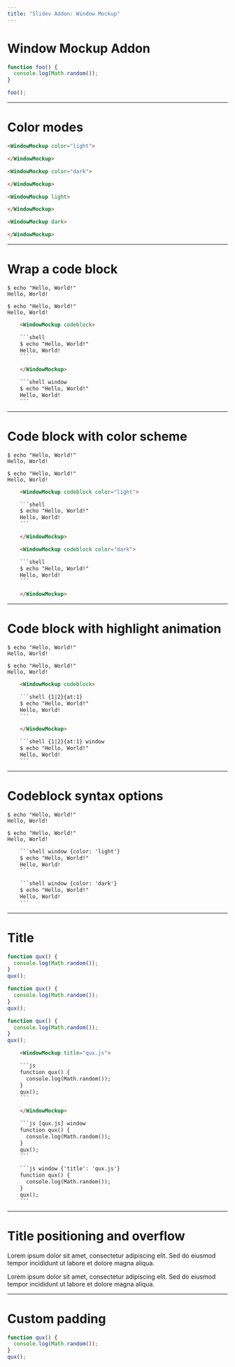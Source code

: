 ```yaml
---
title: "Slidev Addon: Window Mockup"
---
```


# Window Mockup Addon

<WindowMockup>

```js
function foo() {
  console.log(Math.random());
}

foo();
```

</WindowMockup>

---

# Color modes

<div grid="~ cols-2" gap-4>

<WindowMockup color="light">

</WindowMockup>

<WindowMockup color="dark">

</WindowMockup>

```html
<WindowMockup color="light">

</WindowMockup>
```

```html
<WindowMockup color="dark">

</WindowMockup>
```

<WindowMockup light>

</WindowMockup>

<WindowMockup dark>

</WindowMockup>

```html
<WindowMockup light>

</WindowMockup>
```

```html
<WindowMockup dark>

</WindowMockup>
```

</div>

---

# Wrap a code block

<div grid="~ cols-2" gap-4>

<WindowMockup codeblock>

```shell
$ echo "Hello, World!"
Hello, World!
```

</WindowMockup>

```shell window
$ echo "Hello, World!"
Hello, World!
```

```html
    <WindowMockup codeblock>

    ```shell
    $ echo "Hello, World!"
    Hello, World!
    ```

    </WindowMockup>
```

```html
    ```shell window
    $ echo "Hello, World!"
    Hello, World!
    ```
```

</div>

---

# Code block with color scheme

<div grid="~ cols-2" gap-4>

<WindowMockup codeblock color="light">

```shell
$ echo "Hello, World!"
Hello, World!
```

</WindowMockup>

<WindowMockup codeblock color="dark">

```shell
$ echo "Hello, World!"
Hello, World!
```

</WindowMockup>

```html
    <WindowMockup codeblock color="light">

    ```shell
    $ echo "Hello, World!"
    Hello, World!
    ```

    </WindowMockup>
```

```html
    <WindowMockup codeblock color="dark">

    ```shell
    $ echo "Hello, World!"
    Hello, World!
    ```

    </WindowMockup>
```


</div>

---

# Code block with highlight animation

<div grid="~ cols-2" gap-4>

<WindowMockup codeblock>

```shell {1|2}{at:1}
$ echo "Hello, World!"
Hello, World!
```

</WindowMockup>

```shell {1|2}{at:1} window
$ echo "Hello, World!"
Hello, World!
```

```html
    <WindowMockup codeblock>

    ```shell {1|2}{at:1}
    $ echo "Hello, World!"
    Hello, World!
    ```

    </WindowMockup>
```

```html
    ```shell {1|2}{at:1} window
    $ echo "Hello, World!"
    Hello, World!
    ```
```

</div>

---

# Codeblock syntax options

<div grid="~ cols-2" gap-4>

```shell window {color: 'light'}
$ echo "Hello, World!"
Hello, World!
```

```shell window {color: 'dark'}
$ echo "Hello, World!"
Hello, World!
```

```html
    ```shell window {color: 'light'}
    $ echo "Hello, World!"
    Hello, World!
    ```
```

```html
    ```shell window {color: 'dark'}
    $ echo "Hello, World!"
    Hello, World!
    ```
```

</div>

---

# Title

<div grid="~ cols-3" gap-4>

<WindowMockup title="qux.js">

```js
function qux() {
  console.log(Math.random());
}
qux();
```

</WindowMockup>

```js [qux.js] window
function qux() {
  console.log(Math.random());
}
qux();
```

```js window {'title': 'qux.js'}
function qux() {
  console.log(Math.random());
}
qux();
```

```html
    <WindowMockup title="qux.js">

    ```js
    function qux() {
      console.log(Math.random());
    }
    qux();
    ```

    </WindowMockup>
```

```html
    ```js [qux.js] window
    function qux() {
      console.log(Math.random());
    }
    qux();
    ```
```

```html
    ```js window {'title': 'qux.js'}
    function qux() {
      console.log(Math.random());
    }
    qux();
    ```
```

</div>

---

# Title positioning and overflow

<div grid="~ cols-2" gap-4>

<WindowMockup title="Centered">

Lorem ipsum dolor sit amet, consectetur adipiscing elit. Sed do eiusmod tempor incididunt ut labore et dolore magna aliqua.

</WindowMockup>

<WindowMockup title="Looooooooooooooooooooooooooooooooooooooooooooooooooooooooong title">

Lorem ipsum dolor sit amet, consectetur adipiscing elit. Sed do eiusmod tempor incididunt ut labore et dolore magna aliqua.

</WindowMockup>

</div>

---

# Custom padding

<WindowMockup padding="2rem">

```js
function qux() {
  console.log(Math.random());
}
qux();
```

</WindowMockup>
